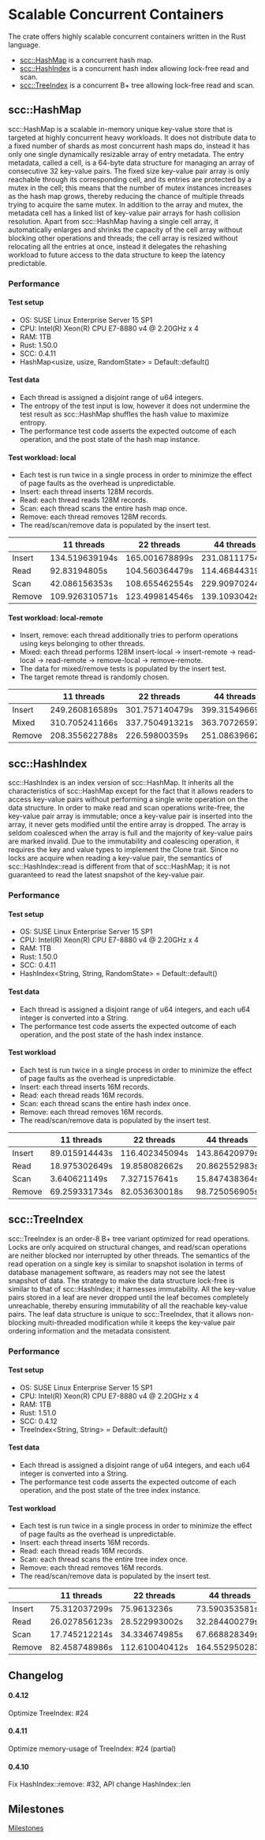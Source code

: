 # Scalable Concurrent Containers

The crate offers highly scalable concurrent containers written in the Rust language.

- [scc::HashMap](#hashmap) is a concurrent hash map.
- [scc::HashIndex](#hashindex) is a concurrent hash index allowing lock-free read and scan.
- [scc::TreeIndex](#treeindex) is a concurrent B+ tree allowing lock-free read and scan.

## scc::HashMap <a name="hash map"></a>

scc::HashMap is a scalable in-memory unique key-value store that is targeted at highly concurrent heavy workloads. It does not distribute data to a fixed number of shards as most concurrent hash maps do, instead it has only one single dynamically resizable array of entry metadata. The entry metadata, called a cell, is a 64-byte data structure for managing an array of consecutive 32 key-value pairs. The fixed size key-value pair array is only reachable through its corresponding cell, and its entries are protected by a mutex in the cell; this means that the number of mutex instances increases as the hash map grows, thereby reducing the chance of multiple threads trying to acquire the same mutex. In addition to the array and mutex, the metadata cell has a linked list of key-value pair arrays for hash collision resolution. Apart from scc::HashMap having a single cell array, it automatically enlarges and shrinks the capacity of the cell array without blocking other operations and threads; the cell array is resized without relocating all the entries at once, instead it delegates the rehashing workload to future access to the data structure to keep the latency predictable.

### Performance

#### Test setup
- OS: SUSE Linux Enterprise Server 15 SP1
- CPU: Intel(R) Xeon(R) CPU E7-8880 v4 @ 2.20GHz x 4
- RAM: 1TB
- Rust: 1.50.0
- SCC: 0.4.11
- HashMap<usize, usize, RandomState> = Default::default()

#### Test data
- Each thread is assigned a disjoint range of u64 integers.
- The entropy of the test input is low, however it does not undermine the test result as scc::HashMap shuffles the hash value to maximize entropy.
- The performance test code asserts the expected outcome of each operation, and the post state of the hash map instance.

#### Test workload: local
- Each test is run twice in a single process in order to minimize the effect of page faults as the overhead is unpredictable.
- Insert: each thread inserts 128M records.
- Read: each thread reads 128M records.
- Scan: each thread scans the entire hash map once.
- Remove: each thread removes 128M records.
- The read/scan/remove data is populated by the insert test.

|        | 11 threads     | 22 threads     | 44 threads     | 88 threads     |
|--------|----------------|----------------|----------------|----------------|
| Insert | 134.519639194s | 165.001678899s | 231.081117542s | 351.286311763s |
| Read   |  92.83194805s  | 104.560364479s | 114.468443191s | 124.8641862s   |
| Scan   |  42.086156353s | 108.655462554s | 229.909702447s | 474.113480956s |
| Remove | 109.926310571s | 123.499814546s | 139.1093042s   | 154.684509984s |

#### Test workload: local-remote
- Insert, remove: each thread additionally tries to perform operations using keys belonging to other threads.
- Mixed: each thread performs 128M insert-local -> insert-remote -> read-local -> read-remote -> remove-local -> remove-remote.
- The data for mixed/remove tests is populated by the insert test.
- The target remote thread is randomly chosen.

|        | 11 threads     | 22 threads     | 44 threads     | 88 threads     |
|--------|----------------|----------------|----------------|----------------|
| Insert | 249.260816589s | 301.757140479s | 399.315496693s | 598.363026383s |
| Mixed  | 310.705241166s | 337.750491321s | 363.707265976s | 410.698464196s |
| Remove | 208.355622788s | 226.59800359s  | 251.086396624s | 266.482387949s |

## scc::HashIndex <a name="hash index"></a>

scc::HashIndex is an index version of scc::HashMap. It inherits all the characteristics of scc::HashMap except for the fact that it allows readers to access key-value pairs without performing a single write operation on the data structure. In order to make read and scan operations write-free, the key-value pair array is immutable; once a key-value pair is inserted into the array, it never gets modified until the entire array is dropped. The array is seldom coalesced when the array is full and the majority of key-value pairs are marked invalid. Due to the immutability and coalescing operation, it requires the key and value types to implement the Clone trait. Since no locks are acquire when reading a key-value pair, the semantics of scc::HashIndex::read is different from that of scc::HashMap; it is not guaranteed to read the latest snapshot of the key-value pair.

### Performance

#### Test setup
- OS: SUSE Linux Enterprise Server 15 SP1
- CPU: Intel(R) Xeon(R) CPU E7-8880 v4 @ 2.20GHz x 4
- RAM: 1TB
- Rust: 1.50.0
- SCC: 0.4.11
- HashIndex<String, String, RandomState> = Default::default()

#### Test data
- Each thread is assigned a disjoint range of u64 integers, and each u64 integer is converted into a String.
- The performance test code asserts the expected outcome of each operation, and the post state of the hash index instance.

#### Test workload
- Each test is run twice in a single process in order to minimize the effect of page faults as the overhead is unpredictable.
- Insert: each thread inserts 16M records.
- Read: each thread reads 16M records.
- Scan: each thread scans the entire hash index once.
- Remove: each thread removes 16M records.
- The read/scan/remove data is populated by the insert test.

|        | 11 threads     | 22 threads     | 44 threads     | 88 threads     |
|--------|----------------|----------------|----------------|----------------|
| Insert |  89.015914443s | 116.402345094s | 143.86420979s  | 223.296876115s |
| Read   |  18.975302649s |  19.858082662s |  20.862552983s |  22.646245396s |
| Scan   |   3.640621149s |   7.327157641s |  15.847438364s |  31.771622377s |
| Remove |  69.259331734s |  82.053630018s |  98.725056905s | 109.829727509s |

## scc::TreeIndex <a name="tree index"></a>

scc::TreeIndex is an order-8 B+ tree variant optimized for read operations. Locks are only acquired on structural changes, and read/scan operations are neither blocked nor interrupted by other threads. The semantics of the read operation on a single key is similar to snapshot isolation in terms of database management software, as readers may not see the latest snapshot of data. The strategy to make the data structure lock-free is similar to that of scc::HashIndex; it harnesses immutability. All the key-value pairs stored in a leaf are never dropped until the leaf becomes completely unreachable, thereby ensuring immutability of all the reachable key-value pairs. The leaf data structure is unique to scc::TreeIndex, that it allows non-blocking multi-threaded modification while it keeps the key-value pair ordering information and the metadata consistent.

### Performance

#### Test setup
- OS: SUSE Linux Enterprise Server 15 SP1
- CPU: Intel(R) Xeon(R) CPU E7-8880 v4 @ 2.20GHz x 4
- RAM: 1TB
- Rust: 1.51.0
- SCC: 0.4.12
- TreeIndex<String, String> = Default::default()

#### Test data

- Each thread is assigned a disjoint range of u64 integers, and each u64 integer is converted into a String.
- The performance test code asserts the expected outcome of each operation, and the post state of the tree index instance.

#### Test workload
- Each test is run twice in a single process in order to minimize the effect of page faults as the overhead is unpredictable.
- Insert: each thread inserts 16M records.
- Read: each thread reads 16M records.
- Scan: each thread scans the entire tree index once.
- Remove: each thread removes 16M records.
- The read/scan/remove data is populated by the insert test.

|        | 11 threads     | 22 threads     | 44 threads     | 88 threads     |
|--------|----------------|----------------|----------------|----------------|
| Insert |  75.312037299s |  75.9613236s   |  73.590353581s |  79.835608473s |
| Read   |  26.027856123s |  28.522993002s |  32.284400279s |  33.907327607s |
| Scan   |  17.745212214s |  34.334674985s |  67.668828349s | 135.802180234s |
| Remove |  82.458748986s | 112.610040412s | 164.552950283s | 135.285141432s |

## Changelog

#### 0.4.12
Optimize TreeIndex: #24
#### 0.4.11
Optimize memory-usage of TreeIndex: #24 (partial)
#### 0.4.10
Fix HashIndex::remove: #32, API change HashIndex::len

## Milestones <a name="milestones"></a>

[Milestones](https://github.com/wvwwvwwv/scalable-concurrent-containers/milestones)
